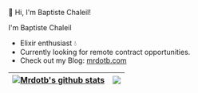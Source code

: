 👋 Hi, I'm Baptiste Chaleil!

I'm Baptiste Chaleil

- Elixir enthusiast 💧
- Currently looking for remote contract opportunities.
- Check out my Blog: [mrdotb.com](https://mrdotb.com)

| <a href="https://mrdotb.com"><img align="center" src="https://github-readme-stats.vercel.app/api?username=mrdotb&show_icons=true&theme=darcula&hide_border=true" alt="Mrdotb's github stats" /></a> | <a href="https://mrdotb.com"><img align="center" src="https://github-readme-stats.vercel.app/api/top-langs/?username=mrdotb&theme=darcula&hide_border=true&exclude_repo=vim-tailwindcss,sitemap-tools,batcat,warped-runner&hide=php,mdx,html,css&compact=true" /> |
| ------------- | ------------- |
